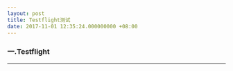 ```yaml
---
layout: post
title: Testflight测试
date: 2017-11-01 12:35:24.000000000 +08:00
---
```




### 一.Testflight
---



